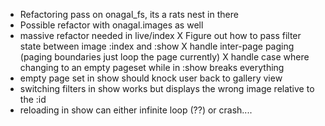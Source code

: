 
- Refactoring pass on onagal_fs, its a rats nest in there
- Possible refactor with onagal.images as well
- massive refactor needed in live/index
X Figure out how to pass filter state between image :index and :show
X handle inter-page paging (paging boundaries just loop the page currently)
X handle case where changing to an empty pageset while in :show breaks everything
- empty page set in show should knock user back to gallery view 
- switching filters in show works but displays the wrong image relative to the :id
- reloading in show can either infinite loop (??) or crash....
